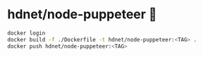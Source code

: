 # hdnet/node-puppeteer 👷

```bash
docker login
docker build -f ./Dockerfile -t hdnet/node-puppeteer:<TAG> .
docker push hdnet/node-puppeteer:<TAG>
```

